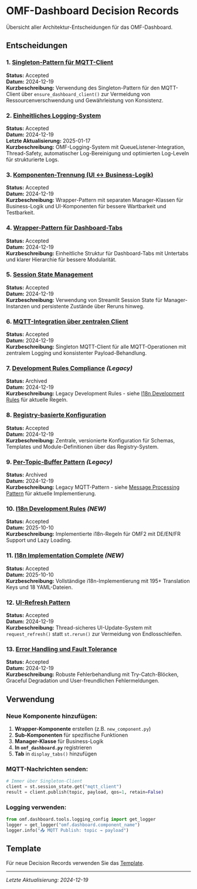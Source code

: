# OMF-Dashboard Decision Records

Übersicht aller Architektur-Entscheidungen für das OMF-Dashboard.

## Entscheidungen

### 1. [Singleton-Pattern für MQTT-Client](01-singleton-pattern-mqtt-client.md)
**Status:** Accepted  
**Datum:** 2024-12-19  
**Kurzbeschreibung:** Verwendung des Singleton-Pattern für den MQTT-Client über `ensure_dashboard_client()` zur Vermeidung von Ressourcenverschwendung und Gewährleistung von Konsistenz.

### 2. [Einheitliches Logging-System](02-unified-logging-system.md)
**Status:** Accepted  
**Datum:** 2024-12-19  
**Letzte Aktualisierung:** 2025-01-17  
**Kurzbeschreibung:** OMF-Logging-System mit QueueListener-Integration, Thread-Safety, automatischer Log-Bereinigung und optimierten Log-Leveln für strukturierte Logs.

### 3. [Komponenten-Trennung (UI ↔ Business-Logik)](03-component-separation-ui-business-logic.md)
**Status:** Accepted  
**Datum:** 2024-12-19  
**Kurzbeschreibung:** Wrapper-Pattern mit separaten Manager-Klassen für Business-Logik und UI-Komponenten für bessere Wartbarkeit und Testbarkeit.

### 4. [Wrapper-Pattern für Dashboard-Tabs](04-wrapper-pattern-dashboard-tabs.md)
**Status:** Accepted  
**Datum:** 2024-12-19  
**Kurzbeschreibung:** Einheitliche Struktur für Dashboard-Tabs mit Untertabs und klarer Hierarchie für bessere Modularität.

### 5. [Session State Management](05-session-state-management.md)
**Status:** Accepted  
**Datum:** 2024-12-19  
**Kurzbeschreibung:** Verwendung von Streamlit Session State für Manager-Instanzen und persistente Zustände über Reruns hinweg.

### 6. [MQTT-Integration über zentralen Client](06-mqtt-integration-central-client.md)
**Status:** Accepted  
**Datum:** 2024-12-19  
**Kurzbeschreibung:** Singleton MQTT-Client für alle MQTT-Operationen mit zentralem Logging und konsistenter Payload-Behandlung.

### 7. [Development Rules Compliance](../archive/03-decision-records_omf_legacy/07-development-rules-compliance.md) *(Legacy)*
**Status:** Archived  
**Datum:** 2024-12-19  
**Kurzbeschreibung:** Legacy Development Rules - siehe [I18n Development Rules](i18n-development-rules.md) für aktuelle Regeln.

### 8. [Registry-basierte Konfiguration](08-registry-based-configuration.md)
**Status:** Accepted  
**Datum:** 2024-12-19  
**Kurzbeschreibung:** Zentrale, versionierte Konfiguration für Schemas, Templates und Module-Definitionen über das Registry-System.

### 9. [Per-Topic-Buffer Pattern](../archive/02-architecture_omf_legacy/per-topic-buffer-pattern.md) *(Legacy)*
**Status:** Archived  
**Datum:** 2024-12-19  
**Kurzbeschreibung:** Legacy MQTT-Pattern - siehe [Message Processing Pattern](../02-architecture/message-processing-pattern.md) für aktuelle Implementierung.

### 10. [I18n Development Rules](i18n-development-rules.md) *(NEW)*
**Status:** Accepted  
**Datum:** 2025-10-10  
**Kurzbeschreibung:** Implementierte i18n-Regeln für OMF2 mit DE/EN/FR Support und Lazy Loading.

### 11. [I18n Implementation Complete](i18n-implementation-complete.md) *(NEW)*
**Status:** Accepted  
**Datum:** 2025-10-10  
**Kurzbeschreibung:** Vollständige i18n-Implementierung mit 195+ Translation Keys und 18 YAML-Dateien.

### 12. [UI-Refresh Pattern](10-ui-refresh-pattern.md)
**Status:** Accepted  
**Datum:** 2024-12-19  
**Kurzbeschreibung:** Thread-sicheres UI-Update-System mit `request_refresh()` statt `st.rerun()` zur Vermeidung von Endlosschleifen.

### 13. [Error Handling und Fault Tolerance](11-error-handling-fault-tolerance.md)
**Status:** Accepted  
**Datum:** 2024-12-19  
**Kurzbeschreibung:** Robuste Fehlerbehandlung mit Try-Catch-Blöcken, Graceful Degradation und User-freundlichen Fehlermeldungen.

## Verwendung

### Neue Komponente hinzufügen:
1. **Wrapper-Komponente** erstellen (z.B. `new_component.py`)
2. **Sub-Komponenten** für spezifische Funktionen
3. **Manager-Klasse** für Business-Logik
4. **In `omf_dashboard.py`** registrieren
5. **Tab** in `display_tabs()` hinzufügen

### MQTT-Nachrichten senden:
```python
# Immer über Singleton-Client
client = st.session_state.get("mqtt_client")
result = client.publish(topic, payload, qos=1, retain=False)
```

### Logging verwenden:
```python
from omf.dashboard.tools.logging_config import get_logger
logger = get_logger("omf.dashboard.component_name")
logger.info("📤 MQTT Publish: topic → payload")
```

## Template

Für neue Decision Records verwenden Sie das [Template](decision_template.md).

---

*Letzte Aktualisierung: 2024-12-19*
